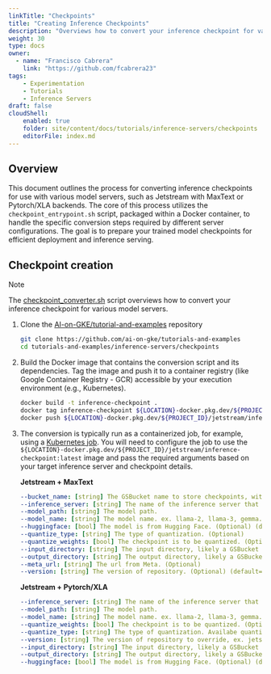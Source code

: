 ```yaml
---
linkTitle: "Checkpoints"
title: "Creating Inference Checkpoints"
description: "Overviews how to convert your inference checkpoint for various model servers"
weight: 30
type: docs
owner:
  - name: "Francisco Cabrera"
    link: "https://github.com/fcabrera23"
tags:
    - Experimentation
    - Tutorials
    - Inference Servers
draft: false
cloudShell:
    enabled: true
    folder: site/content/docs/tutorials/inference-servers/checkpoints
    editorFile: index.md
---
```


## Overview
This document outlines the process for converting inference checkpoints for use with various model servers, such as Jetstream with MaxText or Pytorch/XLA backends. The core of this process utilizes the `checkpoint_entrypoint.sh` script, packaged within a Docker container, to handle the specific conversion steps required by different server configurations. The goal is to prepare your trained model checkpoints for efficient deployment and inference serving.

## Checkpoint creation

>[!NOTE]
> The [checkpoint_converter.sh](https://github.com/ai-on-gke/tutorials-and-examples/blob/main/inference-servers/checkpoints/checkpoint_converter.sh) script overviews how to convert your inference checkpoint for various model servers.

1. Clone the [AI-on-GKE/tutorial-and-examples](https://github.com/ai-on-gke/tutorials-and-examples) repository
   ```bash
   git clone https://github.com/ai-on-gke/tutorials-and-examples
   cd tutorials-and-examples/inference-servers/checkpoints
   ```

1. Build the Docker image that contains the conversion script and its dependencies. Tag the image and push it to a container registry (like Google Container Registry - GCR) accessible by your execution environment (e.g., Kubernetes).

   ```bash
   docker build -t inference-checkpoint .
   docker tag inference-checkpoint ${LOCATION}-docker.pkg.dev/${PROJECT_ID}/jetstream/inference-checkpoint:latest
   docker push ${LOCATION}-docker.pkg.dev/${PROJECT_ID}/jetstream/inference-checkpoint:latest
   ```

1. The conversion is typically run as a containerized job, for example, using a [Kubernetes job](https://github.com/ai-on-gke/tutorials-and-examples/blob/main/inference-servers/jetstream/maxtext/single-host-inference/checkpoint-job.yaml). You will need to configure the job to use the `${LOCATION}-docker.pkg.dev/${PROJECT_ID}/jetstream/inference-checkpoint:latest` image and pass the required arguments based on your target inference server and checkpoint details.

    **Jetstream + MaxText**
    ```yaml
    --bucket_name: [string] The GSBucket name to store checkpoints, without gs://.
    --inference_server: [string] The name of the inference server that serves your model. (Optional) (default=jetstream-maxtext)
    --model_path: [string] The model path.
    --model_name: [string] The model name. ex. llama-2, llama-3, gemma.
    --huggingface: [bool] The model is from Hugging Face. (Optional) (default=False)
    --quantize_type: [string] The type of quantization. (Optional)
    --quantize_weights: [bool] The checkpoint is to be quantized. (Optional) (default=False)
    --input_directory: [string] The input directory, likely a GSBucket path.
    --output_directory: [string] The output directory, likely a GSBucket path.
    --meta_url: [string] The url from Meta. (Optional)
    --version: [string] The version of repository. (Optional) (default=main)
    ```

    **Jetstream + Pytorch/XLA**
    ```yaml
    --inference_server: [string] The name of the inference server that serves your model.
    --model_path: [string] The model path.
    --model_name: [string] The model name. ex. llama-2, llama-3, gemma.
    --quantize_weights: [bool] The checkpoint is to be quantized. (Optional) (default=False)
    --quantize_type: [string] The type of quantization. Availabe quantize type: {"int8", "int4"} x {"per_channel", "blockwise"}. (Optional) (default=int8_per_channel)
    --version: [string] The version of repository to override, ex. jetstream-v0.2.2, jetstream-v0.2.3. (Optional) (default=main)
    --input_directory: [string] The input directory, likely a GSBucket path. (Optional)
    --output_directory: [string] The output directory, likely a GSBucket path.
    --huggingface: [bool] The model is from Hugging Face. (Optional) (default=False)
    ```
